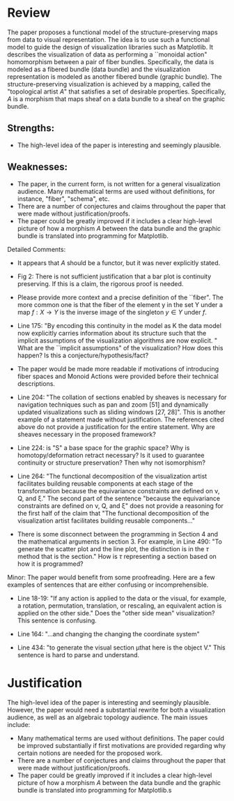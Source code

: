 # Review
The paper proposes a functional model of the structure-preserving maps from data to visual representation. The idea is to use such a functional model to guide the design of visualization libraries such as Matplotlib. It describes the visualization of data as performing a ``monoidal action" homomorphism between a pair of fiber bundles. Specifically, the data is modeled as a fibered bundle (data bundle) and the visualization representation is modeled as another fibered bundle (graphic bundle).
The structure-preserving visualization is achieved by a mapping, called the "topological artist $A$" that satisfies a set of desirable properties. Specifically, $A$ is a morphism that maps sheaf on a data bundle to a sheaf on the graphic bundle.

## Strengths:
+ The high-level idea of the paper is interesting and seemingly plausible.

## Weaknesses:
+ The paper, in the current form, is not written for a general visualization audience. Many mathematical terms are used without definitions, for instance, "fiber", "schema", etc.
+ There are a number of conjectures and claims throughout the paper that were made without justification/proofs.
+ The paper could be greatly improved if it includes a clear high-level picture of how a morphism $A$ between the data bundle and the graphic bundle is translated into programming for Matplotlib.

Detailed Comments:

+ It appears that $A$ should be a functor, but it was never explicitly stated.

+ Fig 2: There is not sufficient justification that a bar plot is continuity preserving. If this is a claim, the rigorous proof is needed.

+ Please provide more context and a precise definition of the ``fiber". The more common one is that the fiber of the element y in the set Y under a map $f: X \to Y$ is the inverse image of the singleton $y \in Y$ under $f$.

+ Line 175: "By encoding this continuity in the model as K the data model now explicitly carries information about its structure such that the implicit assumptions of the visualization algorithms are now explicit. " What are the ``implicit assumptions" of the visualization? How does this happen? Is this a conjecture/hypothesis/fact?

+ The paper would be made more readable if motivations of introducing fiber spaces and Monoid Actions were provided before their technical descriptions.

+ Line 204: "The collation of sections enabled by sheaves is necessary for navigation techniques such as pan and zoom [51] and dynamically updated visualizations such as sliding windows [27, 28]". This is another example of a statement made without justification. The references cited above do not provide a justification for the entire statement. Why are sheaves necessary in the proposed framework?

+ Line 224: is "S" a base space for the graphic space? Why is homotopy/deformation retract necessary? Is it used to guarantee continuity or structure preservation? Then why not isomorphism?

+ Line 264: "The functional decomposition of the visualization artist facilitates building reusable components at each stage of the transformation because the equivariance constraints are defined on ν, Q, and ξ." The second part of the sentence "because the equivariance constraints are defined on ν, Q, and ξ" does not provide a reasoning for the first half of the claim that "The functional decomposition of the visualization artist facilitates building reusable components..."

+ There is some disconnect between the programming in Section 4 and the mathematical arguments in section 3. For example, in Line 490: "To generate the scatter plot and the line plot, the distinction is in the $\tau$ method that is the section." How is $\tau$ representing a section based on how it is programmed?

Minor:
The paper would benefit from some proofreading. Here are a few examples of sentences that are either confusing or incomprehensible.

+ Line 18-19: "If any action is applied to the data or the visual, for example, a rotation, permutation, translation, or rescaling, an equivalent action is applied on the other side." Does the "other side mean" visualization? This sentence is confusing.

+ Line 164: "...and changing the changing the coordinate system"

+ Line 434: "to generate the visual section μthat here is the object V." This sentence is hard to parse and understand.

# Justification

The high-level idea of the paper is interesting and seemingly plausible. However, the paper would need a substantial rewrite for both a visualization audience, as well as an algebraic topology audience. The main issues include:
+ Many mathematical terms are used without definitions. The paper could be improved substantially if first motivations are provided regarding why certain notions are needed for the proposed work.
+ There are a number of conjectures and claims throughout the paper that were made without justification/proofs.
+ The paper could be greatly improved if it includes a clear high-level picture of how a morphism $A$ between the data bundle and the graphic bundle is translated into programming for Matplotlib.s